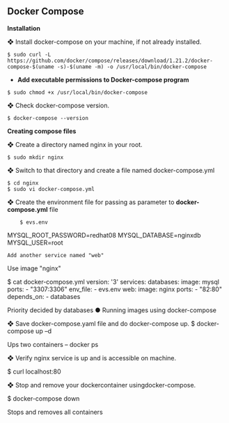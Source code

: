 ## Docker Compose

**Installation**

❖ Install docker-compose on your machine, if not already installed.

```
$ sudo curl -L https://github.com/docker/compose/releases/download/1.21.2/docker-compose-$(uname -s)-$(uname -m) -o /usr/local/bin/docker-compose
```

* **Add executable permissions to Docker-compose program**

```
$ sudo chmod +x /usr/local/bin/docker-compose
```

❖ Check docker-compose version.

```
$ docker-compose --version
```

**Creating compose files**

❖ Create a directory named nginx in your root.
```
$ sudo mkdir nginx
```
❖ Switch to that directory and create a file named docker-compose.yml
```
$ cd nginx
$ sudo vi docker-compose.yml
```

❖ Create the environment file for passing as parameter to **docker-compose.yml** file

		$ evs.env
MYSQL_ROOT_PASSWORD=redhat08
MYSQL_DATABASE=nginxdb
MYSQL_USER=root

	Add another service named "web"
Use image "nginx"

$ cat docker-compose.yml
version: '3'
services:
databases:
image: mysql
ports:
      - "3307:3306"
env_file:
      - evs.env
web:
image: nginx
ports:
      - "82:80" 
depends_on:
      - databases

Priority decided by databases
●	Running images using docker-compose

❖	Save docker-compose.yaml file and do docker-compose up.
$ docker-compose up –d

Ups two containers – docker ps

❖	Verify nginx service is up and is accessible on machine.

$ curl localhost:80

❖	Stop and remove your dockercontainer usingdocker-compose.

$ docker-compose down

Stops and removes all containers
